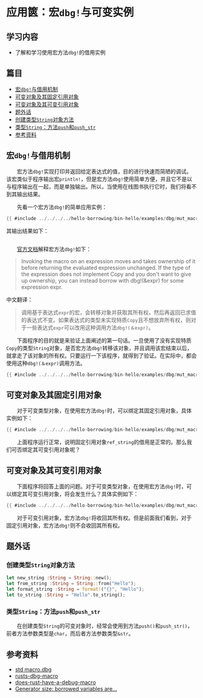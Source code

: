 # 应用篋：宏`dbg!`与可变实例

## 学习内容
- 了解和学习使用宏方法`dbg!`的借用实例

## 篇目

- [宏`dbg!`与借用机制](#宏dbg与借用机制)
- [可变对象及其固定引用对象](#可变对象及其固定引用对象)
- [可变对象及其可变引用对象](#可变对象及其可变引用对象)
- [题外话](#题外话)
- [创建类型`String`对象方法](#创建类型`String`对象方法)
- [类型`String`：方法`push`和`push_str`](#类型string方法push和push_str)
- [参考资料](#参考资料)

## 宏`dbg!`与借用机制

　　宏方法`dbg!`实现打印并返回给定表达式的值，目的进行快速而简陋的调试。该宏类似于程序输出宏`println!`，但是宏方法`dbg!`使用简单方便，并且它不是以与程序输出在一起，而是单独输出。所以，当使用在线图书执行它时，我们将看不到其输出结果。

　　先看一个宏方法`dbg!`的简单应用实例：

```rust
{{ #include ../../../../hello-borrowing/bin-hello/examples/dbg/mut_macro.rs:feature-cp }}
```

其输出结果如下：

```rust,no_run,noplaypen
```

　　[官方文档](id_01)解释宏方法`dbg!`如下：

> Invoking the macro on an expression moves and takes ownership of it before returning the evaluated expression unchanged. If the type of the expression does not implement Copy and you don't want to give up ownership, you can instead borrow with dbg!(&expr) for some expression expr.

中文翻译：
> 调用基于表达式`expr`的宏，会转移对象并获取其所有权，然后再返回已求值的表达式不变。如果表达式的类型未实现特质`Copy`且不想放弃所有权，则对于一些表达式`expr`可以改用这种调用方法`dbg!(＆expr)`。

　　下面程序的目的就是来验证上面阐述的第一句话。一旦使用了没有实现特质`Copy`的类型`String`对象，是否宏方法`dbg!`转移该对象，并且调用该宏结束以后，就拿走了该对象的所有权。只要运行一下该程序，就得到了验证。在实际中，都会使用这种`dbg!(＆expr)`调用方法。

```rust
{{ #include ../../../../hello-borrowing/bin-hello/examples/dbg/mut_macro.rs:feature-error_01 }}
```

## 可变对象及其固定引用对象

　　对于可变类型对象，在使用宏方法`dbg!`时，可以绑定其固定引用对象，具体实例如下：

```rust
{{ #include ../../../../hello-borrowing/bin-hello/examples/dbg/mut_macro.rs:feature-ok }}
```

　　上面程序运行正常，说明固定引用对象`ref_string`的借用是正常的。那么我们可否绑定其可变引用对象呢？

## 可变对象及其可变引用对象

　　下面程序将回答上面的问题。对于可变类型对象，在使用宏方法`dbg!`时，可以绑定其可变引用对象，将会发生什么？具体实例如下：

```rust
{{ #include ../../../../hello-borrowing/bin-hello/examples/dbg/mut_macro.rs:feature-error_03 }}
```

　　对于可变引用对象，宏方法`dbg!`将收回其所有权。但是前面我们看到，对于固定引用对象，宏方法`dbg!`则不会收回其所有权。

## 题外话

### 创建类型`String`对象方法

```rust
let new_string :String = String::new();
let from_string :String = String::from("Hello");
let format_string :String = format!("{}", "Hello");
let to_string :String = "Hello".to_string();
```

### 类型`String`：方法`push`和`push_str`

　　在创建类型`String`的可变对象时，经常会使用到方法`push()`和`push_str()`，前者方法参数类型是`char`，而后者方法参数类型`&str`。

## 参考资料
- [std macro.dbg](https://doc.rust-lang.org/std/macro.dbg.html)
- [rusts-dbg-macro](https://brown121407.github.io/programming/2019/01/18/rusts-dbg-macro.html)
- [does-rust-have-a-debug-macro](https://stackoverflow.com/questions/38141056/does-rust-have-a-debug-macro)
- [Generator size: borrowed variables are...](https://github.com/rust-lang/rust/issues/59087)

[id_01]:https://doc.rust-lang.org/std/macro.dbg.html